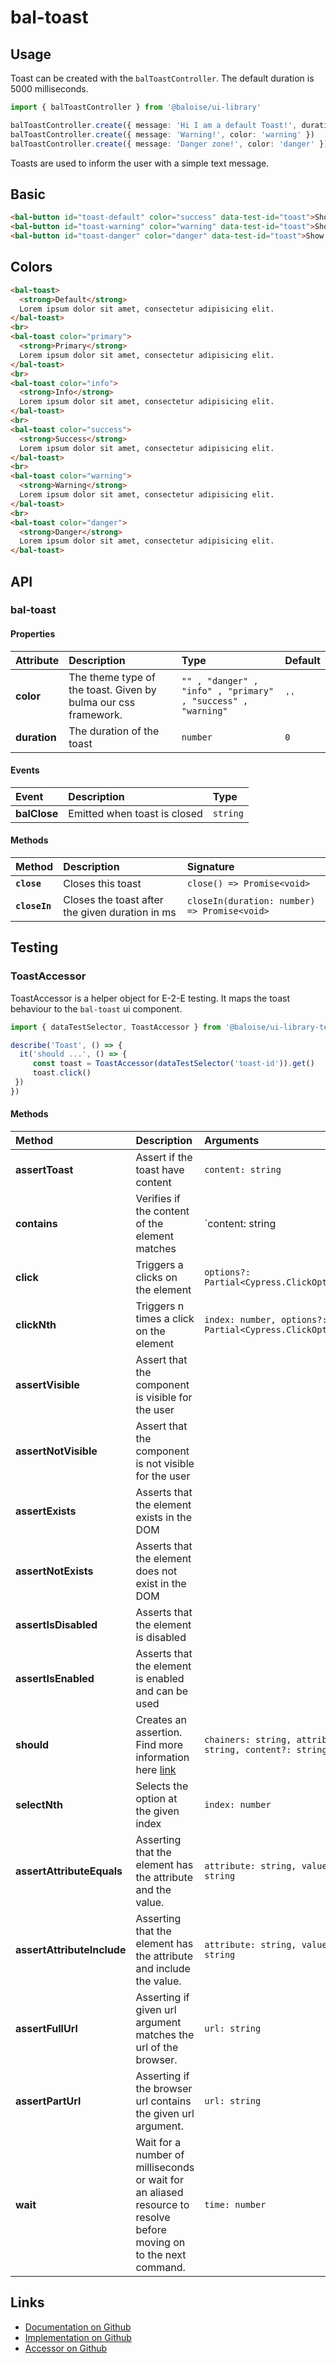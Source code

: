 # bal-toast

## Usage

Toast can be created with the `balToastController`. The default duration is 5000 milliseconds.

```typescript
import { balToastController } from '@baloise/ui-library'

balToastController.create({ message: 'Hi I am a default Toast!', duration: 1000 })
balToastController.create({ message: 'Warning!', color: 'warning' })
balToastController.create({ message: 'Danger zone!', color: 'danger' })
```

<!-- START: human documentation top -->

Toasts are used to inform the user with a simple text message.

<!-- END: human documentation top -->

## Basic

<ClientOnly>  <docs-demo-bal-toast-105></docs-demo-bal-toast-105></ClientOnly>

```html
<bal-button id="toast-default" color="success" data-test-id="toast">Show success Toast</bal-button>
<bal-button id="toast-warning" color="warning" data-test-id="toast">Show warning Toast</bal-button>
<bal-button id="toast-danger" color="danger" data-test-id="toast">Show error Toast</bal-button>
```

## Colors

<ClientOnly>  <docs-demo-bal-toast-106></docs-demo-bal-toast-106></ClientOnly>

```html
<bal-toast>
  <strong>Default</strong>
  Lorem ipsum dolor sit amet, consectetur adipisicing elit.
</bal-toast>
<br>
<bal-toast color="primary">
  <strong>Primary</strong>
  Lorem ipsum dolor sit amet, consectetur adipisicing elit.
</bal-toast>
<br>
<bal-toast color="info">
  <strong>Info</strong>
  Lorem ipsum dolor sit amet, consectetur adipisicing elit.
</bal-toast>
<br>
<bal-toast color="success">
  <strong>Success</strong>
  Lorem ipsum dolor sit amet, consectetur adipisicing elit.
</bal-toast>
<br>
<bal-toast color="warning">
  <strong>Warning</strong>
  Lorem ipsum dolor sit amet, consectetur adipisicing elit.
</bal-toast>
<br>
<bal-toast color="danger">
  <strong>Danger</strong>
  Lorem ipsum dolor sit amet, consectetur adipisicing elit.
</bal-toast>
```


## API

### bal-toast

#### Properties

| Attribute    | Description                                                    | Type                                                         | Default |
| :----------- | :------------------------------------------------------------- | :----------------------------------------------------------- | :------ |
| **color**    | The theme type of the toast. Given by bulma our css framework. | `"" , "danger" , "info" , "primary" , "success" , "warning"` | `''`    |
| **duration** | The duration of the toast                                      | `number`                                                     | `0`     |

#### Events

| Event        | Description                  | Type     |
| :----------- | :--------------------------- | :------- |
| **balClose** | Emitted when toast is closed | `string` |

#### Methods

| Method        | Description                                     | Signature                                    |
| :------------ | :---------------------------------------------- | :------------------------------------------- |
| **`close`**   | Closes this toast                               | `close() => Promise<void>`                   |
| **`closeIn`** | Closes the toast after the given duration in ms | `closeIn(duration: number) => Promise<void>` |

## Testing

### ToastAccessor

ToastAccessor is a helper object for E-2-E testing.
It maps the toast behaviour to the `bal-toast` ui component.

```typescript
import { dataTestSelector, ToastAccessor } from '@baloise/ui-library-testing'

describe('Toast', () => {
  it('should ...', () => {
     const toast = ToastAccessor(dataTestSelector('toast-id')).get()
     toast.click()
 })
})
```

#### Methods

| Method                     | Description                                                                                                        | Arguments                                                |
| :------------------------- | :----------------------------------------------------------------------------------------------------------------- | :------------------------------------------------------- |
| **assertToast**            | Assert if the toast have content                                                                                   | `content: string`                                        |
| **contains**               | Verifies if the content of the element matches                                                                     | `content: string | number | RegExp`                      |
| **click**                  | Triggers a clicks on the element                                                                                   | `options?: Partial<Cypress.ClickOptions>`                |
| **clickNth**               | Triggers n times a click on the element                                                                            | `index: number, options?: Partial<Cypress.ClickOptions>` |
| **assertVisible**          | Assert that the component is visible for the user                                                                  |                                                          |
| **assertNotVisible**       | Assert that the component is not visible for the user                                                              |                                                          |
| **assertExists**           | Asserts that the element exists in the DOM                                                                         |                                                          |
| **assertNotExists**        | Asserts that the element does not exist in the DOM                                                                 |                                                          |
| **assertIsDisabled**       | Asserts that the element is disabled                                                                               |                                                          |
| **assertIsEnabled**        | Asserts that the element is enabled and can be used                                                                |                                                          |
| **should**                 | Creates an assertion. Find more information here [link](https://docs.cypress.io/api/commands/should.html#Syntax)   | `chainers: string, attribute?: string, content?: string` |
| **selectNth**              | Selects the option at the given index                                                                              | `index: number`                                          |
| **assertAttributeEquals**  | Asserting that the element has the attribute and the value.                                                        | `attribute: string, value: string`                       |
| **assertAttributeInclude** | Asserting that the element has the attribute and include the value.                                                | `attribute: string, value: string`                       |
| **assertFullUrl**          | Asserting if given url argument matches the url of the browser.                                                    | `url: string`                                            |
| **assertPartUrl**          | Asserting if the browser url contains the given url argument.                                                      | `url: string`                                            |
| **wait**                   | Wait for a number of milliseconds or wait for an aliased resource to resolve before moving on to the next command. | `time: number`                                           |

<!-- START: human documentation bottom -->

<!-- END: human documentation bottom -->


## Links

* [Documentation on Github](https://github.com/baloise/ui-library/blob/master/docs/src/components/components/bal-toast.md)
* [Implementation on Github](https://github.com/baloise/ui-library/blob/master/packages/library/src/components/bal-toast)
* [Accessor on Github](https://github.com/baloise/ui-library/blob/master/packages/testing/src/accessors/toast.accessor.ts)

<ClientOnly>
  <docs-component-script tag="balToast"></docs-component-script>
</ClientOnly>
